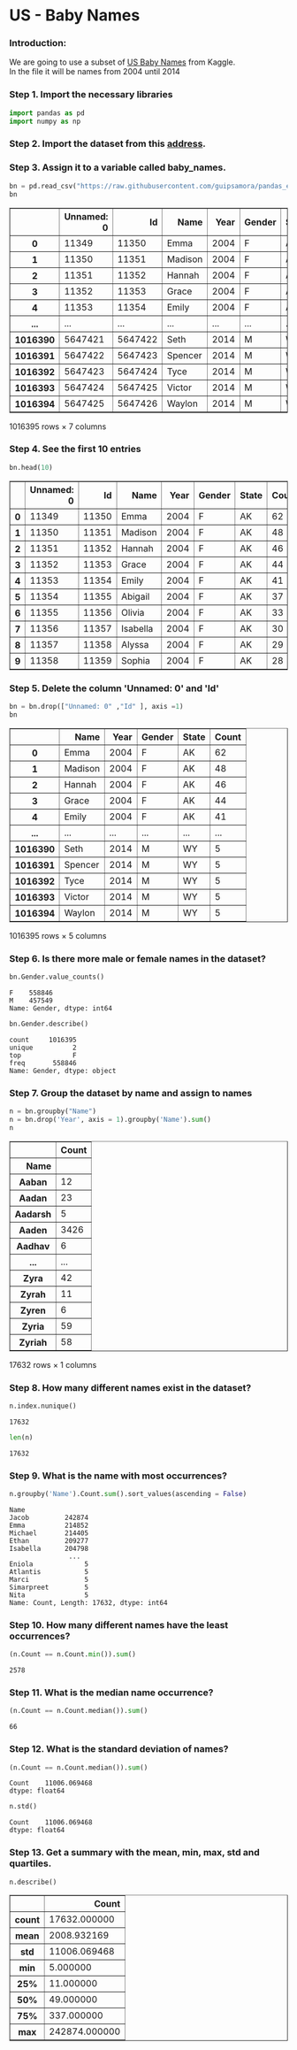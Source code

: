 # US - Baby Names

### Introduction:

We are going to use a subset of [US Baby Names](https://www.kaggle.com/kaggle/us-baby-names) from Kaggle.  
In the file it will be names from 2004 until 2014


### Step 1. Import the necessary libraries


```python
import pandas as pd 
import numpy as np 
```

### Step 2. Import the dataset from this [address](https://raw.githubusercontent.com/guipsamora/pandas_exercises/master/06_Stats/US_Baby_Names/US_Baby_Names_right.csv). 

### Step 3. Assign it to a variable called baby_names.


```python
bn = pd.read_csv("https://raw.githubusercontent.com/guipsamora/pandas_exercises/master/06_Stats/US_Baby_Names/US_Baby_Names_right.csv")
bn
```




<div>
<style scoped>
    .dataframe tbody tr th:only-of-type {
        vertical-align: middle;
    }

    .dataframe tbody tr th {
        vertical-align: top;
    }

    .dataframe thead th {
        text-align: right;
    }
</style>
<table border="1" class="dataframe">
  <thead>
    <tr style="text-align: right;">
      <th></th>
      <th>Unnamed: 0</th>
      <th>Id</th>
      <th>Name</th>
      <th>Year</th>
      <th>Gender</th>
      <th>State</th>
      <th>Count</th>
    </tr>
  </thead>
  <tbody>
    <tr>
      <th>0</th>
      <td>11349</td>
      <td>11350</td>
      <td>Emma</td>
      <td>2004</td>
      <td>F</td>
      <td>AK</td>
      <td>62</td>
    </tr>
    <tr>
      <th>1</th>
      <td>11350</td>
      <td>11351</td>
      <td>Madison</td>
      <td>2004</td>
      <td>F</td>
      <td>AK</td>
      <td>48</td>
    </tr>
    <tr>
      <th>2</th>
      <td>11351</td>
      <td>11352</td>
      <td>Hannah</td>
      <td>2004</td>
      <td>F</td>
      <td>AK</td>
      <td>46</td>
    </tr>
    <tr>
      <th>3</th>
      <td>11352</td>
      <td>11353</td>
      <td>Grace</td>
      <td>2004</td>
      <td>F</td>
      <td>AK</td>
      <td>44</td>
    </tr>
    <tr>
      <th>4</th>
      <td>11353</td>
      <td>11354</td>
      <td>Emily</td>
      <td>2004</td>
      <td>F</td>
      <td>AK</td>
      <td>41</td>
    </tr>
    <tr>
      <th>...</th>
      <td>...</td>
      <td>...</td>
      <td>...</td>
      <td>...</td>
      <td>...</td>
      <td>...</td>
      <td>...</td>
    </tr>
    <tr>
      <th>1016390</th>
      <td>5647421</td>
      <td>5647422</td>
      <td>Seth</td>
      <td>2014</td>
      <td>M</td>
      <td>WY</td>
      <td>5</td>
    </tr>
    <tr>
      <th>1016391</th>
      <td>5647422</td>
      <td>5647423</td>
      <td>Spencer</td>
      <td>2014</td>
      <td>M</td>
      <td>WY</td>
      <td>5</td>
    </tr>
    <tr>
      <th>1016392</th>
      <td>5647423</td>
      <td>5647424</td>
      <td>Tyce</td>
      <td>2014</td>
      <td>M</td>
      <td>WY</td>
      <td>5</td>
    </tr>
    <tr>
      <th>1016393</th>
      <td>5647424</td>
      <td>5647425</td>
      <td>Victor</td>
      <td>2014</td>
      <td>M</td>
      <td>WY</td>
      <td>5</td>
    </tr>
    <tr>
      <th>1016394</th>
      <td>5647425</td>
      <td>5647426</td>
      <td>Waylon</td>
      <td>2014</td>
      <td>M</td>
      <td>WY</td>
      <td>5</td>
    </tr>
  </tbody>
</table>
<p>1016395 rows × 7 columns</p>
</div>



### Step 4. See the first 10 entries


```python
bn.head(10)
```




<div>
<style scoped>
    .dataframe tbody tr th:only-of-type {
        vertical-align: middle;
    }

    .dataframe tbody tr th {
        vertical-align: top;
    }

    .dataframe thead th {
        text-align: right;
    }
</style>
<table border="1" class="dataframe">
  <thead>
    <tr style="text-align: right;">
      <th></th>
      <th>Unnamed: 0</th>
      <th>Id</th>
      <th>Name</th>
      <th>Year</th>
      <th>Gender</th>
      <th>State</th>
      <th>Count</th>
    </tr>
  </thead>
  <tbody>
    <tr>
      <th>0</th>
      <td>11349</td>
      <td>11350</td>
      <td>Emma</td>
      <td>2004</td>
      <td>F</td>
      <td>AK</td>
      <td>62</td>
    </tr>
    <tr>
      <th>1</th>
      <td>11350</td>
      <td>11351</td>
      <td>Madison</td>
      <td>2004</td>
      <td>F</td>
      <td>AK</td>
      <td>48</td>
    </tr>
    <tr>
      <th>2</th>
      <td>11351</td>
      <td>11352</td>
      <td>Hannah</td>
      <td>2004</td>
      <td>F</td>
      <td>AK</td>
      <td>46</td>
    </tr>
    <tr>
      <th>3</th>
      <td>11352</td>
      <td>11353</td>
      <td>Grace</td>
      <td>2004</td>
      <td>F</td>
      <td>AK</td>
      <td>44</td>
    </tr>
    <tr>
      <th>4</th>
      <td>11353</td>
      <td>11354</td>
      <td>Emily</td>
      <td>2004</td>
      <td>F</td>
      <td>AK</td>
      <td>41</td>
    </tr>
    <tr>
      <th>5</th>
      <td>11354</td>
      <td>11355</td>
      <td>Abigail</td>
      <td>2004</td>
      <td>F</td>
      <td>AK</td>
      <td>37</td>
    </tr>
    <tr>
      <th>6</th>
      <td>11355</td>
      <td>11356</td>
      <td>Olivia</td>
      <td>2004</td>
      <td>F</td>
      <td>AK</td>
      <td>33</td>
    </tr>
    <tr>
      <th>7</th>
      <td>11356</td>
      <td>11357</td>
      <td>Isabella</td>
      <td>2004</td>
      <td>F</td>
      <td>AK</td>
      <td>30</td>
    </tr>
    <tr>
      <th>8</th>
      <td>11357</td>
      <td>11358</td>
      <td>Alyssa</td>
      <td>2004</td>
      <td>F</td>
      <td>AK</td>
      <td>29</td>
    </tr>
    <tr>
      <th>9</th>
      <td>11358</td>
      <td>11359</td>
      <td>Sophia</td>
      <td>2004</td>
      <td>F</td>
      <td>AK</td>
      <td>28</td>
    </tr>
  </tbody>
</table>
</div>



### Step 5. Delete the column 'Unnamed: 0' and 'Id'


```python
bn = bn.drop(["Unnamed: 0" ,"Id" ], axis =1)
bn 
```




<div>
<style scoped>
    .dataframe tbody tr th:only-of-type {
        vertical-align: middle;
    }

    .dataframe tbody tr th {
        vertical-align: top;
    }

    .dataframe thead th {
        text-align: right;
    }
</style>
<table border="1" class="dataframe">
  <thead>
    <tr style="text-align: right;">
      <th></th>
      <th>Name</th>
      <th>Year</th>
      <th>Gender</th>
      <th>State</th>
      <th>Count</th>
    </tr>
  </thead>
  <tbody>
    <tr>
      <th>0</th>
      <td>Emma</td>
      <td>2004</td>
      <td>F</td>
      <td>AK</td>
      <td>62</td>
    </tr>
    <tr>
      <th>1</th>
      <td>Madison</td>
      <td>2004</td>
      <td>F</td>
      <td>AK</td>
      <td>48</td>
    </tr>
    <tr>
      <th>2</th>
      <td>Hannah</td>
      <td>2004</td>
      <td>F</td>
      <td>AK</td>
      <td>46</td>
    </tr>
    <tr>
      <th>3</th>
      <td>Grace</td>
      <td>2004</td>
      <td>F</td>
      <td>AK</td>
      <td>44</td>
    </tr>
    <tr>
      <th>4</th>
      <td>Emily</td>
      <td>2004</td>
      <td>F</td>
      <td>AK</td>
      <td>41</td>
    </tr>
    <tr>
      <th>...</th>
      <td>...</td>
      <td>...</td>
      <td>...</td>
      <td>...</td>
      <td>...</td>
    </tr>
    <tr>
      <th>1016390</th>
      <td>Seth</td>
      <td>2014</td>
      <td>M</td>
      <td>WY</td>
      <td>5</td>
    </tr>
    <tr>
      <th>1016391</th>
      <td>Spencer</td>
      <td>2014</td>
      <td>M</td>
      <td>WY</td>
      <td>5</td>
    </tr>
    <tr>
      <th>1016392</th>
      <td>Tyce</td>
      <td>2014</td>
      <td>M</td>
      <td>WY</td>
      <td>5</td>
    </tr>
    <tr>
      <th>1016393</th>
      <td>Victor</td>
      <td>2014</td>
      <td>M</td>
      <td>WY</td>
      <td>5</td>
    </tr>
    <tr>
      <th>1016394</th>
      <td>Waylon</td>
      <td>2014</td>
      <td>M</td>
      <td>WY</td>
      <td>5</td>
    </tr>
  </tbody>
</table>
<p>1016395 rows × 5 columns</p>
</div>



### Step 6. Is there more male or female names in the dataset?


```python
bn.Gender.value_counts()
```




    F    558846
    M    457549
    Name: Gender, dtype: int64




```python
bn.Gender.describe()
```




    count     1016395
    unique          2
    top             F
    freq       558846
    Name: Gender, dtype: object



### Step 7. Group the dataset by name and assign to names


```python
n = bn.groupby("Name")
n = bn.drop('Year', axis = 1).groupby('Name').sum()
n 
```




<div>
<style scoped>
    .dataframe tbody tr th:only-of-type {
        vertical-align: middle;
    }

    .dataframe tbody tr th {
        vertical-align: top;
    }

    .dataframe thead th {
        text-align: right;
    }
</style>
<table border="1" class="dataframe">
  <thead>
    <tr style="text-align: right;">
      <th></th>
      <th>Count</th>
    </tr>
    <tr>
      <th>Name</th>
      <th></th>
    </tr>
  </thead>
  <tbody>
    <tr>
      <th>Aaban</th>
      <td>12</td>
    </tr>
    <tr>
      <th>Aadan</th>
      <td>23</td>
    </tr>
    <tr>
      <th>Aadarsh</th>
      <td>5</td>
    </tr>
    <tr>
      <th>Aaden</th>
      <td>3426</td>
    </tr>
    <tr>
      <th>Aadhav</th>
      <td>6</td>
    </tr>
    <tr>
      <th>...</th>
      <td>...</td>
    </tr>
    <tr>
      <th>Zyra</th>
      <td>42</td>
    </tr>
    <tr>
      <th>Zyrah</th>
      <td>11</td>
    </tr>
    <tr>
      <th>Zyren</th>
      <td>6</td>
    </tr>
    <tr>
      <th>Zyria</th>
      <td>59</td>
    </tr>
    <tr>
      <th>Zyriah</th>
      <td>58</td>
    </tr>
  </tbody>
</table>
<p>17632 rows × 1 columns</p>
</div>



### Step 8. How many different names exist in the dataset?


```python
n.index.nunique()
```




    17632




```python
len(n)
```




    17632



### Step 9. What is the name with most occurrences?


```python
n.groupby('Name').Count.sum().sort_values(ascending = False)
```




    Name
    Jacob         242874
    Emma          214852
    Michael       214405
    Ethan         209277
    Isabella      204798
                   ...  
    Eniola             5
    Atlantis           5
    Marci              5
    Simarpreet         5
    Nita               5
    Name: Count, Length: 17632, dtype: int64



### Step 10. How many different names have the least occurrences?


```python
(n.Count == n.Count.min()).sum()
```




    2578



### Step 11. What is the median name occurrence?


```python
(n.Count == n.Count.median()).sum()
```




    66



### Step 12. What is the standard deviation of names?


```python
(n.Count == n.Count.median()).sum()
```




    Count    11006.069468
    dtype: float64




```python
n.std()
```




    Count    11006.069468
    dtype: float64



### Step 13. Get a summary with the mean, min, max, std and quartiles.


```python
n.describe()
```




<div>
<style scoped>
    .dataframe tbody tr th:only-of-type {
        vertical-align: middle;
    }

    .dataframe tbody tr th {
        vertical-align: top;
    }

    .dataframe thead th {
        text-align: right;
    }
</style>
<table border="1" class="dataframe">
  <thead>
    <tr style="text-align: right;">
      <th></th>
      <th>Count</th>
    </tr>
  </thead>
  <tbody>
    <tr>
      <th>count</th>
      <td>17632.000000</td>
    </tr>
    <tr>
      <th>mean</th>
      <td>2008.932169</td>
    </tr>
    <tr>
      <th>std</th>
      <td>11006.069468</td>
    </tr>
    <tr>
      <th>min</th>
      <td>5.000000</td>
    </tr>
    <tr>
      <th>25%</th>
      <td>11.000000</td>
    </tr>
    <tr>
      <th>50%</th>
      <td>49.000000</td>
    </tr>
    <tr>
      <th>75%</th>
      <td>337.000000</td>
    </tr>
    <tr>
      <th>max</th>
      <td>242874.000000</td>
    </tr>
  </tbody>
</table>
</div>




```python

```
